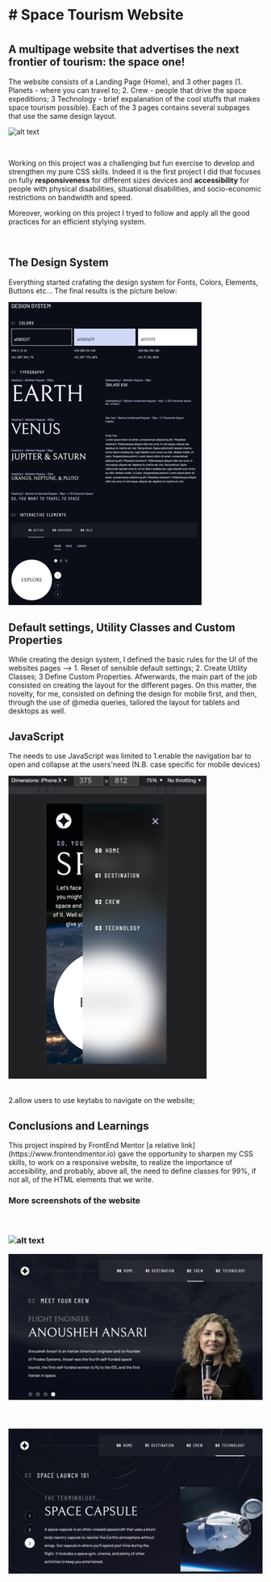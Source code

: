 <h1># Space Tourism Website<h1>

<h2> A multipage website that advertises the next frontier of tourism: the space one! </h2>
  The website consists of a Landing Page (Home), and 3 other pages (1. Planets - where you can travel to; 2. Crew - people that drive the space expeditions; 3 Technology - brief expalanation of the cool stuffs that makes space tourism possible).
  Each of the 3 pages contains several subpages that use the same design layout. 
  
  </br>

![alt text](media/website_preview/website_preview_planet.png)
  
  </br>

Working on this project was a challenging but fun exercise to develop and strengthen my pure CSS skills. Indeed it is the first project I did that focuses on fully <strong>responsiveness</strong> for different sizes devices and <strong>accessibility</strong> for people with physical disabilities, situational disabilities, and socio-economic restrictions on bandwidth and speed.

Moreover, working on this project I tryed to follow and apply all the good practices for an efficient stylying system. 

</br>
  <h2>The Design System</h2>
Everything started crafating the design system for Fonts, Colors, Elements, Buttons etc... The final results is the picture below:
</br>

![alt text](media/website_preview/website_preview_designsystem.png)
</br>
  
  <h2>Default settings, Utility Classes and Custom Properties</h2>
While creating the design system, I defined the basic rules for the UI of the websites pages --> 1. Reset of sensible default settings; 2. Create Utility Classes; 3 Define Custom Properties. Afwerwards, the main part of the job consisted on creating the layout for the different pages. On this matter, the novelty, for me, consisted on defining the design for mobile first, and then, through the use of @media queries, tailored the layout for tablets and desktops as well. 
</br>
  
  <h2>JavaScript</h2>
  
The needs to use JavaScript was limited to 
  1.enable the navigation bar to open and collapse at the users'need (N.B. case specific for mobile devices)
  </br>
  
 ![alt text](media/website_preview/website_preview_mobileview.png) 
  
  </br>
  2.allow users to use keytabs to navigate on the website;
  </br>
 
  <h2>Conclusions and Learnings</h2>
  This project inspired by FrontEnd Mentor [a relative link](https://www.frontendmentor.io) gave the opportunity to sharpen my CSS skills, to work on a responsive website, to realize the importance of accesibility, and probably, above all, the need to define classes for 99%, if not all, of the HTML elements that we write. 
  
  </br>
  
  <h3>More screenshots of the website<h3>
  </br>

![alt text](media/website_preview/website_preview_planet.png)
  </br>

![alt text](media/website_preview/website_preview_crew.png)

  </br>
  
![alt text](media/website_preview/website_preview_technology.png)




